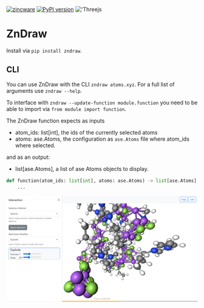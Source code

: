 [![zincware](https://img.shields.io/badge/Powered%20by-zincware-darkcyan)](https://github.com/zincware)
[![PyPI version](https://badge.fury.io/py/zndraw.svg)](https://badge.fury.io/py/zndraw)
!['Threejs](https://img.shields.io/badge/threejs-black?style=for-the-badge&logo=three.js&logoColor=white)


# ZnDraw

Install via ``pip install zndraw``.

## CLI

You can use ZnDraw with the CLI ``zndraw atoms.xyz``.
For a full list of arguments use `zndraw --help`.

To interface with ``zndraw --update-function module.function`` you need to be able to import via ``from module import function``.

The ZnDraw function expects as inputs
- atom_ids: list[int], the ids of the currently selected atoms
- atoms: ase.Atoms, the configuration as `ase.Atoms` file where atom_ids where selected.

and as an output:
- list[ase.Atoms], a list of ase Atoms objects to display.

```python
def function(atom_ids: list[int], atoms: ase.Atoms) -> list[ase.Atoms]:
    ...
```

![Alt text](https://raw.githubusercontent.com/zincware/ZnDraw/main/misc/zndraw_ui.png "ZnDraw UI")
